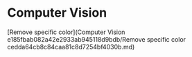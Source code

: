 # Computer Vision

[Remove specific color](Computer Vision e185fbab082a42e2933ab945118d9bdb/Remove specific color cedda64cb8c84caa81c8d7254bf4030b.md)